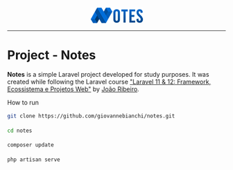<p align="center"><img src="public/assets/images/logo.png" alt="Notes Logo"></p>

---

# Project - Notes

**Notes** is a simple Laravel project developed for study purposes. It was created while following the Laravel course ["Laravel 11 & 12: Framework, Ecossistema e Projetos Web"](https://www.udemy.com/course/laravel-11-framework-ecossistema-e-projetos-web) by [João Ribeiro](https://www.linkedin.com/in/joaoribeirosys4soft/).

How to run
```bash
git clone https://github.com/giovannebianchi/notes.git

cd notes

composer update

php artisan serve
```